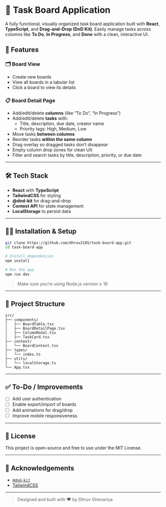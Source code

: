 # 🧩 Task Board Application

A fully functional, visually organized task board application built with **React**, **TypeScript**, and **Drag-and-Drop (DnD Kit)**. Easily manage tasks across columns like **To Do**, **In Progress**, and **Done** with a clean, interactive UI.

## 🚀 Features

### 🗂️ Board View
- Create new boards
- View all boards in a tabular list
- Click a board to view its details

### 📋 Board Detail Page
- Add/edit/delete **columns** (like “To Do”, “In Progress”)
- Add/edit/delete **tasks** with:
  - Title, description, due date, creator name
  - Priority tags: High, Medium, Low
- Move tasks **between columns**
- Reorder tasks **within the same column**
- Drag overlay so dragged tasks don’t disappear
- Empty column drop zones for clean UX
- Filter and search tasks by title, description, priority, or due date

---

## 🛠️ Tech Stack

- **React** with **TypeScript**
- **TailwindCSS** for styling
- **@dnd-kit** for drag-and-drop
- **Context API** for state management
- **LocalStorage** to persist data

---

## 🧑‍💻 Installation & Setup

```bash
git clone https://github.com/dhruv2185/task-board-app.git
cd task-board-app

# Install dependencies
npm install

# Run the app
npm run dev
```

> Make sure you’re using Node.js version ≥ 16

---

## 🧠 Project Structure

```
src/
├── components/
│   ├── BoardTable.tsx
│   ├── BoardDetailPage.tsx
│   ├── ColumnModal.tsx
│   ├── TaskCard.tsx
├── context/
│   └── BoardContext.tsx
├── types/
│   └── index.ts
├── utils/
│   └── localStorage.ts
└── App.tsx
```

---

## ✅ To-Do / Improvements

- [ ] Add user authentication
- [ ] Enable export/import of boards
- [ ] Add animations for drag/drop
- [ ] Improve mobile responsiveness

---

## 📄 License

This project is open-source and free to use under the MIT License.

---

## 🙌 Acknowledgements

- [`@dnd-kit`](https://github.com/clauderic/dnd-kit)
- [TailwindCSS](https://tailwindcss.com/)

---

> Designed and built with ❤️ by Dhruv Ghevariya